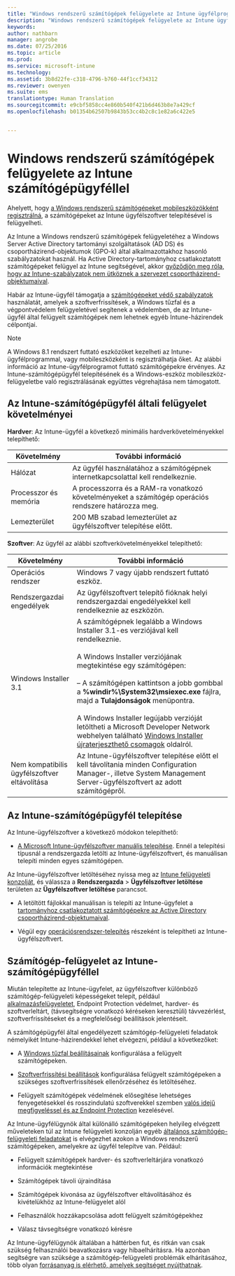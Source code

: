 ```yaml
---
title: "Windows rendszerű számítógépek felügyelete az Intune ügyfélprogrammal | Microsoft Intune"
description: "Windows rendszerű számítógépek felügyelete az Intune ügyfélszoftverrel."
keywords: 
author: nathbarn
manager: angrobe
ms.date: 07/25/2016
ms.topic: article
ms.prod: 
ms.service: microsoft-intune
ms.technology: 
ms.assetid: 3b8d22fe-c318-4796-b760-44f1ccf34312
ms.reviewer: owenyen
ms.suite: ems
translationtype: Human Translation
ms.sourcegitcommit: e9cbf5858cc4e860b540f421b6d463b8e7a429cf
ms.openlocfilehash: b01354b62507b9843b53cc4b2c8c1e82a6c422e5


---
```


# Windows rendszerű számítógépek felügyelete az Intune számítógépügyféllel
Ahelyett, hogy [a Windows rendszerű számítógépeket mobileszközökként regisztrálná](set-up-windows-device-management-with-microsoft-intune.md), a számítógépeket az Intune ügyfélszoftver telepítésével is felügyelheti.

Az Intune a Windows rendszerű számítógépek felügyeletéhez a Windows Server Active Directory tartományi szolgáltatások (AD DS) és csoportházirend-objektumok (GPO-k) által alkalmazottakhoz hasonló szabályzatokat használ. Ha Active Directory-tartományhoz csatlakoztatott számítógépeket felügyel az Intune segítségével, akkor [győződjön meg róla, hogy az Intune-szabályzatok nem ütköznek a szervezet csoportházirend-objektumaival](resolve-gpo-and-microsoft-intune-policy-conflicts.md).

Habár az Intune-ügyfél támogatja a [számítógépeket védő szabályzatok](policies-to-protect-windows-pcs-in-microsoft-intune.md) használatát, amelyek a szoftverfrissítések, a Windows tűzfal és a végpontvédelem felügyeletével segítenek a védelemben, de az Intune-ügyfél által felügyelt számítógépek nem lehetnek egyéb Intune-házirendek célpontjai.

> [!NOTE]
> A Windows 8.1 rendszert futtató eszközöket kezelheti az Intune-ügyfélprogrammal, vagy mobileszközként is regisztrálhatja őket. Az alábbi információ az Intune-ügyfélprogramot futtató számítógépekre érvényes. Az Intune-számítógépügyfél telepítésének és a Windows-eszköz mobileszköz-felügyeletbe való regisztrálásának együttes végrehajtása nem támogatott.

## Az Intune-számítógépügyfél általi felügyelet követelményei

**Hardver**: Az Intune-ügyfél a következő minimális hardverkövetelményekkel telepíthető:

|Követelmény|További információ|
|---------------|--------------------|
|Hálózat|Az ügyfél használatához a számítógépnek internetkapcsolattal kell rendelkeznie.|
|Processzor és memória|A processzorra és a RAM-ra vonatkozó követelményeket a számítógép operációs rendszere határozza meg.|
|Lemezterület|200 MB szabad lemezterület az ügyfélszoftver telepítése előtt.|

**Szoftver**: Az ügyfél az alábbi szoftverkövetelményekkel telepíthető:

|Követelmény|További információ|
|---------------|--------------------|
|Operációs rendszer | Windows 7 vagy újabb rendszert futtató eszköz. |
|Rendszergazdai engedélyek|Az ügyfélszoftvert telepítő fióknak helyi rendszergazdai engedélyekkel kell rendelkeznie az eszközön.|
|Windows Installer 3.1|A számítógépnek legalább a Windows Installer 3.1-es verziójával kell rendelkeznie.<br /><br />A Windows Installer verziójának megtekintése egy számítógépen:<br /><br />– A számítógépen kattintson a jobb gombbal a **%windir%\System32\msiexec.exe** fájlra, majd a **Tulajdonságok** menüpontra.<br /><br />A Windows Installer legújabb verzióját letöltheti a Microsoft Developer Network webhelyen található [Windows Installer újraterjeszthető csomagok](http://go.microsoft.com/fwlink/?LinkID=234258) oldalról.|
|Nem kompatibilis ügyfélszoftver eltávolítása|Az Intune-ügyfélszoftver telepítése előtt el kell távolítania minden Configuration Manager-, illetve System Management Server-ügyfélszoftvert az adott számítógépről.|

## Az Intune-számítógépügyfél telepítése
Az Intune-ügyfélszoftver a következő módokon telepíthető:

-   [A Microsoft Intune-ügyfélszoftver manuális telepítése](install-the-windows-pc-client-with-microsoft-intune.md#to-manually-deploy-the-client-software). Ennél a telepítési típusnál a rendszergazda letölti az Intune-ügyfélszoftvert, és manuálisan telepíti minden egyes számítógépen.

  Az Intune-ügyfélszoftver letöltéséhez nyissa meg az [Intune felügyeleti konzolját](https://manage.microsoft.com), és válassza a **Rendszergazda** > **Ügyfélszoftver letöltése** területen az **Ügyfélszoftver letöltése** parancsot.

-   A letöltött fájlokkal manuálisan is telepíti az Intune-ügyfelet a [tartományhoz csatlakoztatott számítógépekre az Active Directory csoportházirend-objektumaival](install-the-windows-pc-client-with-microsoft-intune.md#to-automatically-deploy-the-client-software-by-using-group-policy).

-   Végül egy [operációsrendszer-telepítés](install-the-windows-pc-client-with-microsoft-intune.md#install-the-microsoft-intune-client-software-as-part-of-an-image) részeként is telepítheti az Intune-ügyfélszoftvert.

## Számítógép-felügyelet az Intune-számítógépügyféllel
Miután telepítette az Intune-ügyfelet, az ügyfélszoftver különböző számítógép-felügyeleti képességeket telepít, például [alkalmazásfelügyeletet](deploy-apps-in-microsoft-intune.md), Endpoint Protection védelmet, hardver- és szoftverleltárt, (távsegítségre vonatkozó kéréseken keresztüli) távvezérlést, szoftverfrissítéseket és a megfelelőségi beállítások jelentéseit.

A számítógépügyfél által engedélyezett számítógép-felügyeleti feladatok némelyikét Intune-házirendekkel lehet elvégezni, például a következőket:

-   A [Windows tűzfal beállításainak](help-protect-windows-pcs-using-windows-firewall-policies-in-microsoft-intune.md) konfigurálása a felügyelt számítógépeken.

-   [Szoftverfrissítési beállítások](keep-windows-pcs-up-to-date-with-software-updates-in-microsoft-intune.md) konfigurálása felügyelt számítógépeken a szükséges szoftverfrissítések ellenőrzéséhez és letöltéséhez.

-   Felügyelt számítógépek védelmének elősegítése lehetséges fenyegetésekkel és rosszindulatú szoftverekkel szemben [valós idejű megfigyeléssel és az Endpoint Protection](help-secure-windows-pcs-with-endpoint-protection-for-microsoft-intune.md) kezelésével.

Az Intune-ügyfélügynök által különálló számítógépeken helyileg elvégzett műveleteken túl az Intune felügyeleti konzolján egyéb [általános számítógép-felügyeleti feladatokat](common-windows-pc-management-tasks-with-the-microsoft-intune-computer-client.md) is elvégezhet azokon a Windows rendszerű számítógépeken, amelyekre az ügyfél telepítve van. Például:

-   Felügyelt számítógépek hardver- és szoftverleltárjára vonatkozó információk megtekintése

-   Számítógépek távoli újraindítása

-   Számítógépek kivonása az ügyfélszoftver eltávolításához és kivételükhöz az Intune-felügyelet alól

-   Felhasználók hozzákapcsolása adott felügyelt számítógépekhez

-   Válasz távsegítségre vonatkozó kérésre

Az Intune-ügyfélügynök általában a háttérben fut, és ritkán van csak szükség felhasználói beavatkozásra vagy hibaelhárításra. Ha azonban segítségre van szüksége a számítógép-felügyeleti problémák elhárításához, több olyan [forrásanyag is elérhető, amelyek segítséget nyújthatnak](/intune/troubleshoot/troubleshoot-client-setup-in-microsoft-intune).



<!--HONumber=Jul16_HO4-->


